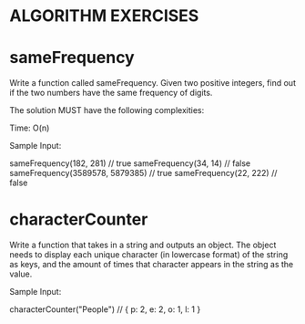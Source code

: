# ALGORITHM EXERCISES

# sameFrequency

Write a function called sameFrequency. Given two positive integers, find out if the two numbers have the same frequency of digits.

The solution MUST have the following complexities:

Time: O(n)

Sample Input:

sameFrequency(182, 281) // true
sameFrequency(34, 14) // false
sameFrequency(3589578, 5879385) // true
sameFrequency(22, 222) // false

# characterCounter

Write a function that takes in a string and outputs an object. The object needs to display each unique character (in lowercase format) of the string as keys, and the amount of times that character appears in the string as the value.

Sample Input:

characterCounter("People") // { p: 2, e: 2, o: 1, l: 1 }
